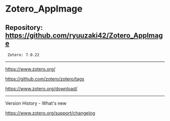 # Zotero_AppImage

## Repository: https://github.com/ryuuzaki42/Zotero_AppImage
     Zotero: 7.0.22

---
https://www.zotero.org/

https://github.com/zotero/zotero/tags

https://www.zotero.org/download/

---
Version History - What's new

https://www.zotero.org/support/changelog
